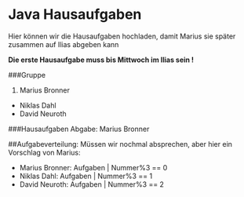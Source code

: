 # Java Hausaufgaben
Hier können wir die Hausaufgaben hochladen, damit 
Marius sie später zusammen auf Ilias abgeben kann

__Die erste Hausaufgabe muss bis Mittwoch im Ilias sein !__

###Gruppe

1. Marius Bronner
* Niklas Dahl
* David Neuroth

###Hausaufgaben Abgabe: Marius Bronner

##Aufgabeverteilung:
Müssen wir nochmal absprechen, aber hier ein Vorschlag von Marius:   
* Marius Bronner: Aufgaben | Nummer%3 == 0   
* Niklas Dahl: Aufgaben | Nummer%3 == 1   
* David Neuroth: Aufgaben | Nummer%3 == 2    

